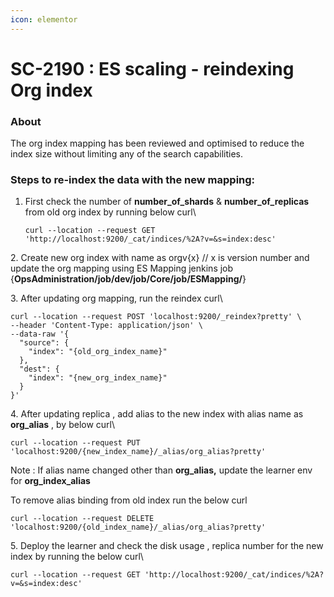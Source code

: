 ```yaml
---
icon: elementor
---
```


# SC-2190 : ES scaling - reindexing Org index

### About <a href="#sc-2190-esscaling-reindexingorgindex-about" id="sc-2190-esscaling-reindexingorgindex-about"></a>

The org index mapping has been reviewed and optimised to reduce the index size without limiting any of the search capabilities.

### Steps to re-index the data with the new mapping: <a href="#sc-2190-esscaling-reindexingorgindex-stepstore-indexthedatawiththenewmapping" id="sc-2190-esscaling-reindexingorgindex-stepstore-indexthedatawiththenewmapping"></a>

1.  First check the number of **number\_of\_shards** & **number\_of\_replicas** from old org index by running below curl\


    ```
    curl --location --request GET 'http://localhost:9200/_cat/indices/%2A?v=&s=index:desc'
    ```

2\. Create new org index with name as orgv{x} // x is version number and update the org mapping using ES Mapping jenkins job {**OpsAdministration/job/dev/job/Core/job/ESMapping/**}

3\. After updating org mapping, run the reindex curl\


```
curl --location --request POST 'localhost:9200/_reindex?pretty' \
--header 'Content-Type: application/json' \
--data-raw '{
  "source": {
    "index": "{old_org_index_name}"
  },
  "dest": {
    "index": "{new_org_index_name}"
  }
}'
```

4\. After updating replica , add alias to the new index with alias name as **org\_alias** , by below curl\


```
curl --location --request PUT 'localhost:9200/{new_index_name}/_alias/org_alias?pretty'
```

Note : If alias name changed other than **org\_alias,** update the learner env for **org\_index\_alias**

To remove alias binding from old index run the below curl

```
curl --location --request DELETE 'localhost:9200/{old_index_name}/_alias/org_alias?pretty'
```

5\. Deploy the learner and check the disk usage , replica number for the new index by running the below curl\


```
curl --location --request GET 'http://localhost:9200/_cat/indices/%2A?v=&s=index:desc'
```
